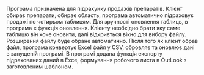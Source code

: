 Програма призначена для підрахунку продажів препаратів.
Клієнт обирає препарати, обирає область, програма автоматично підраховує продажі по чотирьом таблицям.
Для зручності оновлення таблиць, в програма є функція оновлення. Клієнту необхідно брати яку саме таблицю він хоче оновити, далі відкриється вікно для вибору файлу. 
Розширення файлу буде обране автоматично. Після того як клієнт обрав файл, програма конвертує Excel файл у CSV, обровляє та оновлює дані в запущеній програмі.
В програмі додана функція експорту підрахованих даний в Exce, формування робочого листа в OutLook з заготовленим шаблоном.
